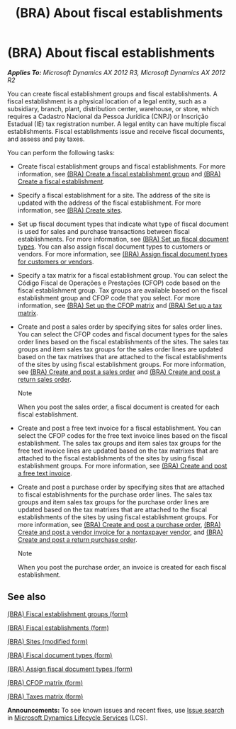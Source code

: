 ﻿---
title: (BRA) About fiscal establishments
TOCTitle: (BRA) About fiscal establishments
ms:assetid: 85a9cf3b-2849-42fb-a82a-3226158aa54a
ms:mtpsurl: https://technet.microsoft.com/en-us/library/JJ911269(v=AX.60)
ms:contentKeyID: 52075255
ms.date: 04/18/2014
mtps_version: v=AX.60
f1_keywords:
- BRA
- Brazil
- fiscal establishments
- BR - 00012
---

# (BRA) About fiscal establishments 


_**Applies To:** Microsoft Dynamics AX 2012 R3, Microsoft Dynamics AX 2012 R2_

You can create fiscal establishment groups and fiscal establishments. A fiscal establishment is a physical location of a legal entity, such as a subsidiary, branch, plant, distribution center, warehouse, or store, which requires a Cadastro Nacional da Pessoa Jurídica (CNPJ) or Inscrição Estadual (IE) tax registration number. A legal entity can have multiple fiscal establishments. Fiscal establishments issue and receive fiscal documents, and assess and pay taxes.

You can perform the following tasks:

  - Create fiscal establishment groups and fiscal establishments. For more information, see [(BRA) Create a fiscal establishment group](bra-create-a-fiscal-establishment-group.md) and [(BRA) Create a fiscal establishment](bra-create-a-fiscal-establishment.md).

  - Specify a fiscal establishment for a site. The address of the site is updated with the address of the fiscal establishment. For more information, see [(BRA) Create sites](bra-create-sites.md).

  - Set up fiscal document types that indicate what type of fiscal document is used for sales and purchase transactions between fiscal establishments. For more information, see [(BRA) Set up fiscal document types](bra-set-up-fiscal-document-types.md). You can also assign fiscal document types to customers or vendors. For more information, see [(BRA) Assign fiscal document types for customers or vendors](bra-assign-fiscal-document-types-for-customers-or-vendors.md).

  - Specify a tax matrix for a fiscal establishment group. You can select the Código Fiscal de Operações e Prestações (CFOP) code based on the fiscal establishment group. Tax groups are available based on the fiscal establishment group and CFOP code that you select. For more information, see [(BRA) Set up the CFOP matrix](bra-set-up-the-cfop-matrix.md) and [(BRA) Set up a tax matrix](bra-set-up-a-tax-matrix.md).

  - Create and post a sales order by specifying sites for sales order lines. You can select the CFOP codes and fiscal document types for the sales order lines based on the fiscal establishments of the sites. The sales tax groups and item sales tax groups for the sales order lines are updated based on the tax matrixes that are attached to the fiscal establishments of the sites by using fiscal establishment groups. For more information, see [(BRA) Create and post a sales order](bra-create-and-post-a-sales-order.md) and [(BRA) Create and post a return sales order](bra-create-and-post-a-return-sales-order.md).
    

    > [!NOTE]
    > <P>When you post the sales order, a fiscal document is created for each fiscal establishment.</P>



  - Create and post a free text invoice for a fiscal establishment. You can select the CFOP codes for the free text invoice lines based on the fiscal establishment. The sales tax groups and item sales tax groups for the free text invoice lines are updated based on the tax matrixes that are attached to the fiscal establishments of the sites by using fiscal establishment groups. For more information, see [(BRA) Create and post a free text invoice](bra-create-and-post-a-free-text-invoice.md).

  - Create and post a purchase order by specifying sites that are attached to fiscal establishments for the purchase order lines. The sales tax groups and item sales tax groups for the purchase order lines are updated based on the tax matrixes that are attached to the fiscal establishments of the sites by using fiscal establishment groups. For more information, see [(BRA) Create and post a purchase order](bra-create-and-post-a-purchase-order.md), [(BRA) Create and post a vendor invoice for a nontaxpayer vendor](bra-create-and-post-a-vendor-invoice-for-a-nontaxpayer-vendor.md), and [(BRA) Create and post a return purchase order](bra-create-and-post-a-return-purchase-order.md).
    

    > [!NOTE]
    > <P>When you post the purchase order, an invoice is created for each fiscal establishment.</P>



## See also

[(BRA) Fiscal establishment groups (form)](https://technet.microsoft.com/en-us/library/jj923398\(v=ax.60\))

[(BRA) Fiscal establishments (form)](https://technet.microsoft.com/en-us/library/jj933531\(v=ax.60\))

[(BRA) Sites (modified form)](https://technet.microsoft.com/en-us/library/jj923394\(v=ax.60\))

[(BRA) Fiscal document types (form)](https://technet.microsoft.com/en-us/library/jj710551\(v=ax.60\))

[(BRA) Assign fiscal document types (form)](https://technet.microsoft.com/en-us/library/jj710506\(v=ax.60\))

[(BRA) CFOP matrix (form)](https://technet.microsoft.com/en-us/library/jj933496\(v=ax.60\))

[(BRA) Taxes matrix (form)](https://technet.microsoft.com/en-us/library/jj923368\(v=ax.60\))

  
**Announcements:** To see known issues and recent fixes, use [Issue search](http://go.microsoft.com/fwlink/?linkid=389258) in [Microsoft Dynamics Lifecycle Services](http://go.microsoft.com/fwlink/?linkid=306505) (LCS).


